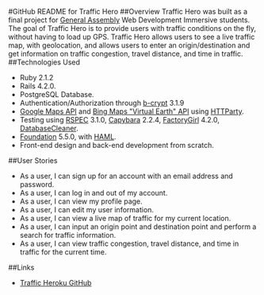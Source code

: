 #GitHub README for Traffic Hero
##Overview
Traffic Hero was built as a final project for [General Assembly](https://generalassemb.ly/atlanta) Web Development Immersive students. The goal of Traffic Hero is to provide users with traffic conditions on the fly, without having to load up GPS. Traffic Hero allows users to see a live traffic map, with geolocation, and allows users to enter an origin/destination and get information on traffic congestion, travel distance, and time in traffic.
##Technologies Used
* Ruby 2.1.2
* Rails 4.2.0.
* PostgreSQL Database.
* Authentication/Authorization through [b-crypt](http://bcrypt-ruby.rubyforge.org/) 3.1.9
* [Google Maps API](https://developers.google.com/maps) and [Bing Maps "Virtual Earth" API](http://msdn.microsoft.com/en-us/default.aspx) using [HTTParty](https://github.com/jnunemaker/httparty).
* Testing using [RSPEC](https://github.com/rspec/rspec-rails) 3.1.0, [Capybara](https://github.com/jnicklas/capybara) 2.2.4, [FactoryGirl](https://github.com/thoughtbot/factory_girl_rails) 4.2.0, [DatabaseCleaner](https://github.com/DatabaseCleaner/database_cleaner).
* [Foundation](http://www.foundation.zurb.com/) 5.5.0, with [HAML](haml.info/).
* Front-end design and back-end development from scratch.

##User Stories
* As a user, I can sign up for an account with an email address and password.
* As a user, I can log in and out of my account.
* As a user, I can view my profile page.
* As a user, I can edit my user information.
* As a user, I can view a live map of traffic for my current location.
* As a user, I can input an origin point and destination point and perform a search for traffic information.
* As a user, I can view traffic congestion, travel distance, and time in traffic for the current time.


##Links
* [Traffic Heroku GitHub](http://github.com/sabsowitz/traffic_hero_final)